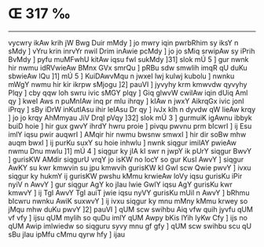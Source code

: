 # Œ 317 ‰
---
vycwry ikAw krih jW Bwg Duir mMdy ] jo mwry iqin pwrbRhim sy iksY n sMdy
] vYru krin inrvYr nwil Drim inAwie pcMdy ] jo jo sMiq srwipAw sy
iPrih BvMdy ] pyfu muMFwhU kitAw iqsu fwl sukMdy ]31] slok mÚ 5 ] gur
nwnk hir nwmu idRVwieAw BMnx GVx smrQu ] pRBu sdw smwlih imqR qU
duKu sbwieAw lQu ]1] mÚ 5 ] KuiDAwvMqu n jwxeI lwj kulwj kubolu ]
nwnku mWgY nwmu hir kir ikrpw sMjogu ]2] pauVI ] jyvyhy krm kmwvdw
qyvyhy Plqy ] cby qqw loh swru ivic sMGY plqy ] Giq glwvW cwilAw iqin
dUiq Aml qy ] kweI Aws n puMnIAw inq pr mlu ihrqy ] kIAw n jwxY
AikrqGx ivic jonI iPrqy ] sBy iDrW inKutIAsu ihir leIAsu Dr qy ]
ivJx klh n dyvdw qW lieAw krqy ] jo jo krqy AhMmyau JiV DrqI pVqy
]32] slok mÚ 3 ] gurmuiK igAwnu ibbyk buiD hoie ] hir gux gwvY ihrdY
hwru proie ] pivqu pwvnu prm bIcwrI ] ij Esu imlY iqsu pwir auqwrI ]
AMqir hir nwmu bwsnw smwxI ] hir dir soBw mhw auqm bwxI ] ij purKu
suxY su hoie inhwlu ] nwnk siqgur imilAY pwieAw nwmu Dnu mwlu ]1] mÚ
4 ] siqgur ky jIA kI swr n jwpY ik pUrY siqgur BwvY ] gurisKW AMdir
siqgurU vrqY jo isKW no locY so gur KusI AwvY ] siqgur AwKY su kwr
kmwvin su jpu kmwvih gurisKW kI Gwl scw Qwie pwvY ] ivxu siqgur ky
hukmY ij gurisKW pwshu kMmu krwieAw loVy iqsu gurisKu iPir nyiV n AwvY ]
gur siqgur AgY ko jIau lwie GwlY iqsu AgY gurisKu kwr kmwvY ] ij TgI
AwvY TgI auiT jwie iqsu nyVY gurisKu mUil n AwvY ] bRhmu bIcwru nwnku
AwiK suxwvY ] ij ivxu siqgur ky mnu mMny kMmu krwey so jMqu mhw duKu pwvY
]2] pauVI ] qUM scw swihbu Aiq vfw quih jyvfu qUM vf vfy ] ijsu qUM
mylih so quDu imlY qUM Awpy bKis lYih lyKw Cfy ] ijs no qUM Awip imlwiedw
so siqguru syvy mnu gf gfy ] qUM scw swihbu scu qU sBu jIau ipMfu cMmu qyrw
hfy ] ijau
####
